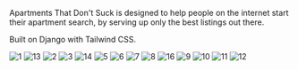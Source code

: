 Apartments That Don't Suck is designed to help people on the internet start their apartment search, by serving up only the best listings out there.

Built on Django with Tailwind CSS.


![1](https://github.com/user-attachments/assets/a0215a80-f78a-4905-8cd4-30980295a642)
![13](https://github.com/user-attachments/assets/30ab00bc-e680-4824-a254-789d638bac91)
![2](https://github.com/user-attachments/assets/58e97c6e-b802-49e5-92c4-191c3cf7df52)
![3](https://github.com/user-attachments/assets/4afff783-9c9a-479b-9e8a-3cc9f59a85b1)
![14](https://github.com/user-attachments/assets/1470ca62-75bb-44c1-bd5c-43c9332a9c84)
![5](https://github.com/user-attachments/assets/acb04c61-7b6f-40db-b83f-bacfc17026f8)
![6](https://github.com/user-attachments/assets/1bf21bb9-4124-443b-8700-d9736a17ac05)
![7](https://github.com/user-attachments/assets/6273a46d-1b45-424d-abba-744166b77e2a)
![8](https://github.com/user-attachments/assets/55dee0b1-4e5f-4840-b416-de455636be47)
![16](https://github.com/user-attachments/assets/e45f9b1e-59a9-4ecc-b74d-83506decf06f)
![9](https://github.com/user-attachments/assets/d1979dac-dae7-4df0-884c-088b3d2c33eb)
![10](https://github.com/user-attachments/assets/dec82a69-9264-429b-bf8c-dc2bbb3c3c32)
![11](https://github.com/user-attachments/assets/b81eeaa7-16fe-480b-83e9-2bfcc05a6113)
![12](https://github.com/user-attachments/assets/07de675e-74de-414f-98f9-8768e96663e0)
